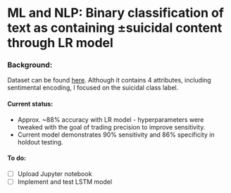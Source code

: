 # ML and NLP: Binary classification of text as containing ±suicidal content through LR model

### Background:
Dataset can be found [here](https://www.kaggle.com/qwqextra/redditdatasentimental). Although it contains 4 attributes, including sentimental encoding, I focused on the suicidal class label.

#### Current status:
 - Approx. ~88% accuracy with LR model - hyperparameters were tweaked with the goal of trading precision to improve sensitivity.
 - Current model demonstrates 90% sensitivity and 86% specificity in holdout testing.
 
#### To do:
 - [ ] Upload Jupyter notebook
 - [ ] Implement and test LSTM model
